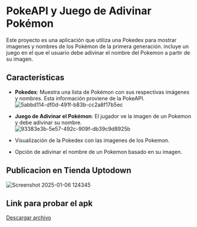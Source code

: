 # PokeAPI y Juego de Adivinar Pokémon

Este proyecto es una aplicación que utiliza una Pokedex para mostrar imagenes y nombres de los Pokémon de la primera generación. incluye un  juego en el que el usuario debe adivinar el nombre del Pokemon a partir de su imagen.

## Características

- **Pokedex**: Muestra una lista de Pokémon con sus respectivas imágenes y nombres. Esta información proviene de la PokeAPI.
![5abbd114-df0d-491f-b83b-cc2a8f17b5ec](https://github.com/user-attachments/assets/f4732713-6b3c-4b8e-8ae6-19b8fda27c67)
- **Juego de Adivinar el Pokémon**: El jugador ve la imagen de un Pokemon y debe adivinar su nombre. 
  ![93383e3b-5e57-492c-909f-db39c9d8925b](https://github.com/user-attachments/assets/9f123267-aa12-4e87-94c1-586bc383381e)

- Visualización de la Pokedex con las imagenes de los Pokemon.
- Opción de adivinar el nombre de un Pokemon basado en su imagen.

  
## Publicacion en Tienda Uptodown

![Screenshot 2025-01-06 124345](https://github.com/user-attachments/assets/027bd9b2-44e2-46d8-bafb-58d9ddc44b6c)

## Link para probar el apk 

[Descargar archivo](https://github.com/WesitosFsa/PokeWordle/blob/master/aplicacionpoke.apk)

